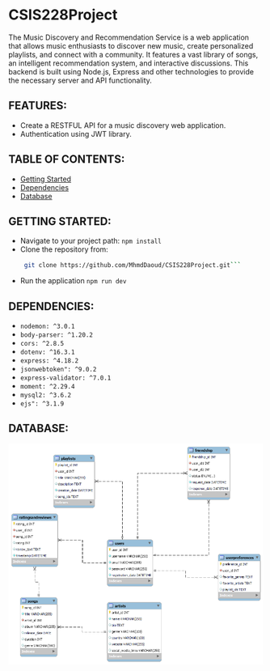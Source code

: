 # CSIS228Project

The Music Discovery and Recommendation Service is a web application that allows music enthusiasts to discover new music, create personalized playlists, and connect with a community. It features a vast library of songs, an intelligent recommendation system, and interactive discussions. This backend is built using Node.js, Express and other technologies to provide the necessary server and API functionality.

## FEATURES:

-   Create a RESTFUL API for a music discovery web application.
-   Authentication using JWT library.

## TABLE OF CONTENTS:

-   [Getting Started](#getting-started)
-   [Dependencies](#dependencies)
-   [Database](#database)

## GETTING STARTED:

-   Navigate to your project path:
    `npm install`
-   Clone the repository from:
    ````bash
     git clone https://github.com/MhmdDaoud/CSIS228Project.git```
    ````
-   Run the application
    `npm run dev`

## DEPENDENCIES:

-   `nodemon: ^3.0.1`
-   `body-parser: ^1.20.2`
-   `cors: ^2.8.5`
-   `dotenv: ^16.3.1`
-   `express: ^4.18.2`
-   `jsonwebtoken": ^9.0.2`
-   `express-validator: ^7.0.1`
-   `moment: ^2.29.4`
-   `mysql2: ^3.6.2`
-   `ejs": ^3.1.9`

## DATABASE:

![Alt text](erd.png)
